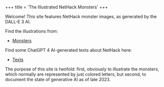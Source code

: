 +++
title = 'The Illustrated NetHack Monsters'
+++

Welcome! This site features NetHack monster images, as generated by the DALL-E&nbsp;3&nbsp;AI.

Find the illustrations from:

- [Monsters](monsters/)

Find some ChatGPT&nbsp;4 AI-generated texts about NetHack here:

- [Texts](texts/)

The purpose of this site is twofold: first, obviously to illustrate the monsters, which normally are represented by just colored letters, but second, to document the state of generative AI as of late 2023.
